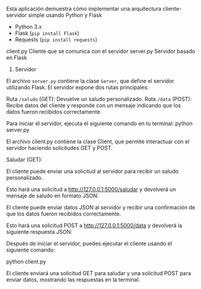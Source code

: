 Esta aplicación demuestra cómo implementar una arquitectura cliente-servidor simple usando Python y Flask


- Python 3.x
- Flask (`pip install Flask`)
- Requests (`pip install requests`)


client.py  Cliente que se comunica con el servidor
server.py  Servidor basado en Flask

1. Servidor

El archivo `server.py` contiene la clase `Server`, que define el servidor utilizando Flask. El servidor expone dos rutas principales:

Ruta `/saludo` (GET): Devuelve un saludo personalizado.
Ruta `/data` (POST): Recibe datos del cliente y responde con un mensaje indicando que los datos fueron recibidos correctamente.

Para iniciar el servidor, ejecuta el siguiente comando en tu terminal:
python server.py

El archivo client.py contiene la clase Client, que permite interactuar con el servidor haciendo solicitudes GET y POST.

Saludar (GET):

El cliente puede enviar una solicitud al servidor para recibir un saludo personalizado.

Esto hará una solicitud a http://127.0.0.1:5000/saludar y devolverá un mensaje de saludo en formato JSON:

El cliente puede enviar datos JSON al servidor y recibir una confirmación de que los datos fueron recibidos correctamente.

Esto hará una solicitud POST a http://127.0.0.1:5000/data y devolverá la siguiente respuesta JSON:


Después de iniciar el servidor, puedes ejecutar el cliente usando el siguiente comando:

python client.py

El cliente enviará una solicitud GET para saludar y una solicitud POST para enviar datos, mostrando las respuestas en la terminal.
